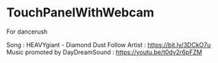 # TouchPanelWithWebcam
For dancerush




Song : HEAVYgiant - Diamond Dust
Follow Artist : https://bit.ly/3DCkO7u
Music promoted by DayDreamSound : https://youtu.be/t0dv2r6pFZM
